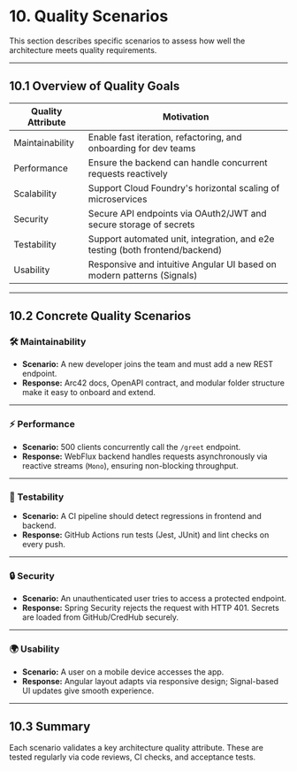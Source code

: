 # 10. Quality Scenarios

This section describes specific scenarios to assess how well the architecture meets quality requirements.

---

## 10.1 Overview of Quality Goals

| Quality Attribute | Motivation                                                                 |
|-------------------|----------------------------------------------------------------------------|
| Maintainability   | Enable fast iteration, refactoring, and onboarding for dev teams          |
| Performance       | Ensure the backend can handle concurrent requests reactively              |
| Scalability       | Support Cloud Foundry's horizontal scaling of microservices               |
| Security          | Secure API endpoints via OAuth2/JWT and secure storage of secrets         |
| Testability       | Support automated unit, integration, and e2e testing (both frontend/backend) |
| Usability         | Responsive and intuitive Angular UI based on modern patterns (Signals)    |

---

## 10.2 Concrete Quality Scenarios

### 🛠 Maintainability

- **Scenario:** A new developer joins the team and must add a new REST endpoint.
- **Response:** Arc42 docs, OpenAPI contract, and modular folder structure make it easy to onboard and extend.

---

### ⚡ Performance

- **Scenario:** 500 clients concurrently call the `/greet` endpoint.
- **Response:** WebFlux backend handles requests asynchronously via reactive streams (`Mono`), ensuring non-blocking throughput.

---

### 🧪 Testability

- **Scenario:** A CI pipeline should detect regressions in frontend and backend.
- **Response:** GitHub Actions run tests (Jest, JUnit) and lint checks on every push.

---

### 🔒 Security

- **Scenario:** An unauthenticated user tries to access a protected endpoint.
- **Response:** Spring Security rejects the request with HTTP 401. Secrets are loaded from GitHub/CredHub securely.

---

### 🌍 Usability

- **Scenario:** A user on a mobile device accesses the app.
- **Response:** Angular layout adapts via responsive design; Signal-based UI updates give smooth experience.

---

## 10.3 Summary

Each scenario validates a key architecture quality attribute. These are tested regularly via code reviews, CI checks, and acceptance tests.
